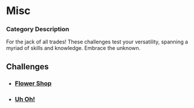# Misc

### Category Description

For the jack of all trades! These challenges test your versatility, spanning a myriad of skills and knowledge. Embrace the unknown.

## Challenges

- ### [Flower Shop](<Flower Shop>)
- ### [Uh Oh!](<Uh Oh!>)
